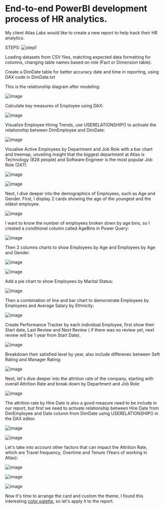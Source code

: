 # End-to-end PowerBI development process of HR analytics.
My client Atlas Labs would like to create a new report to help track their HR analytics.

STEPS:
![step1](https://github.com/dannytheanalyst911/End-to-end-PowerBI-development-process-of-HR-analytics./assets/107795987/024047eb-6192-43ac-b9a7-a9f9e6290c36)

Loading datasets from CSV files, matching expected data formatting for columns, changing table names based on role (Fact or Dimension table).

Create a DimDate table for better accuracy date and time in reporting, using DAX code in DimDate.txt

This is the relationship diagram after modeling:

![image](https://github.com/dannytheanalyst911/End-to-end-PowerBI-development-process-of-HR-analytics./assets/107795987/c562151b-5f4e-4973-bb55-daeb97c5b1cc)

Calculate key measures of Employee using DAX:

![image](https://github.com/dannytheanalyst911/End-to-end-PowerBI-development-process-of-HR-analytics./assets/107795987/39b0d2cf-16f3-4eae-9cf4-8c7985df3c42)


Visualize Employee Hiring Trends, use USERELATIONSHIP() to activate the relationship between DimEmployee and DimDate:

![image](https://github.com/dannytheanalyst911/End-to-end-PowerBI-development-process-of-HR-analytics./assets/107795987/b25b789e-d7e8-4089-a46c-1bfe92498393)

Visualise Active Employees by Department and Job Role with a bar chart and treemap, unveiling insight that the biggest department at Atlas is Technology (828 people) and Software Engineer is the most popular Job Role (247):

![image](https://github.com/dannytheanalyst911/End-to-end-PowerBI-development-process-of-HR-analytics./assets/107795987/1b679365-276f-43c7-aae5-0699cd942331)

![image](https://github.com/dannytheanalyst911/End-to-end-PowerBI-development-process-of-HR-analytics./assets/107795987/b6e5eebc-ca0c-4e09-ad4c-de8a61fd48e4)

Next, I dive deeper into the demographics of Employees, such as Age and Gender. First, I display 2 cards showing the age of the youngest and the oldest employee.

![image](https://github.com/dannytheanalyst911/End-to-end-PowerBI-development-process-of-HR-analytics./assets/107795987/a9aedb1a-d737-46b2-bfe1-e1127f93a8ee)

I want to know the number of employees broken down by age bins, so I created a conditional column called AgeBins in Power Query:

![image](https://github.com/dannytheanalyst911/End-to-end-PowerBI-development-process-of-HR-analytics./assets/107795987/b4b6f77c-8ae4-4782-b7e1-7cd18243bdce)

Then 2 columns charts to show Employees by Age and Employees by Age and Gender.

![image](https://github.com/dannytheanalyst911/End-to-end-PowerBI-development-process-of-HR-analytics./assets/107795987/ebfef1cc-7947-4c15-aed8-51d5a7801bc4)

![image](https://github.com/dannytheanalyst911/End-to-end-PowerBI-development-process-of-HR-analytics./assets/107795987/1b64f937-5024-4cf1-8d67-2d56c2f5665b)

Add a pie chart to show Employees by Marital Status:

![image](https://github.com/dannytheanalyst911/End-to-end-PowerBI-development-process-of-HR-analytics./assets/107795987/904119cf-bfd0-4f26-b3c1-772e133eb3b4)

Then a combination of line and bar chart to demonstrate Employees by Employees and Average Salary by Ethnicity:

![image](https://github.com/dannytheanalyst911/End-to-end-PowerBI-development-process-of-HR-analytics./assets/107795987/64991b82-dcb6-4e43-ad9c-8349f46c515f)

Create Performance Tracker by each individual Employee, first show their Start date, Last Review and Next Review ( if there was no review yet, next review will be 1 year from Start Date).

![image](https://github.com/dannytheanalyst911/End-to-end-PowerBI-development-process-of-HR-analytics./assets/107795987/d4dc73b1-9d77-4269-ba25-7f8fac898b72)

Breakdown their satisfied level by year, also include differenec between Seft Rating and Manager Rating:

![image](https://github.com/dannytheanalyst911/End-to-end-PowerBI-development-process-of-HR-analytics./assets/107795987/dbeb59d7-02ce-459c-862a-e3826030cb56)

Next, let's dive deeper into the attrition rate of the company, starting with overall Attrition Rate and break down by Department and Job Role:

![image](https://github.com/dannytheanalyst911/End-to-end-PowerBI-development-process-of-HR-analytics./assets/107795987/a9cd994d-2e80-4e2f-bcbc-f284226426b4)

The attrition rate by Hire Date is also a good measure need to be include in our report, but first we need to activate relationship between Hire Date from DimEmployee and Date column from DimDate using USERELATIONSHIP() in the DAX editor.

![image](https://github.com/dannytheanalyst911/End-to-end-PowerBI-development-process-of-HR-analytics./assets/107795987/d8c2d0e9-6423-427f-973f-8566a6112993)

![image](https://github.com/dannytheanalyst911/End-to-end-PowerBI-development-process-of-HR-analytics./assets/107795987/6f20fd45-f5f1-4b2f-8b03-b51167613dff)

Let's take into account other factors that can impact the Attrition Rate, which are Travel frequency, Overtime and Tenure (Years of working in Atlas):

![image](https://github.com/dannytheanalyst911/End-to-end-PowerBI-development-process-of-HR-analytics./assets/107795987/1b0686d5-c132-44d8-843e-5445d71183ef)

![image](https://github.com/dannytheanalyst911/End-to-end-PowerBI-development-process-of-HR-analytics./assets/107795987/b8de0f2a-f260-45fd-bc20-a8a6569d1b10)

![image](https://github.com/dannytheanalyst911/End-to-end-PowerBI-development-process-of-HR-analytics./assets/107795987/82b016a0-8fbb-4b2b-8244-cfd90ecf6cad)

Now it's time to arrange the card and custom the theme, I found this interesting [color palette](https://www.color-hex.com/color-palette/1040017), so let's apply it to the report.
